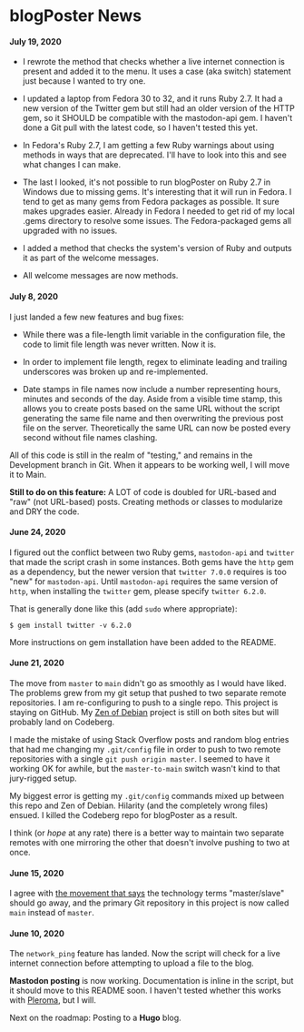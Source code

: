 # blogPoster News

#### July 19, 2020

* I rewrote the method that checks whether a live internet connection is present and added it to the menu. It uses a case (aka switch) statement just because I wanted to try one.

* I updated a laptop from Fedora 30 to 32, and it runs Ruby 2.7. It had a new version of the Twitter gem but still had an older version of the HTTP gem, so it SHOULD be compatible with the mastodon-api gem. I haven't done a Git pull with the latest code, so I haven't tested this yet.

* In Fedora's Ruby 2.7, I am getting a few Ruby warnings about using methods in ways that are deprecated. I'll have to look into this and see what changes I can make.

* The last I looked, it's not possible to run blogPoster on Ruby 2.7 in Windows due to missing gems. It's interesting that it will run in Fedora. I tend to get as many gems from Fedora packages as possible. It sure makes upgrades easier. Already in Fedora I needed to get rid of my local .gems directory to resolve some issues. The Fedora-packaged gems all upgraded with no issues. 

* I added a method that checks the system's version of Ruby and outputs it as part of the welcome messages.

* All welcome messages are now methods.

#### July 8, 2020

I just landed a few new features and bug fixes:

* While there was a file-length limit variable in the configuration file, the code to limit file length was never written. Now it is.

* In order to implement file length, regex to eliminate leading and trailing underscores was broken up and re-implemented.

* Date stamps in file names now include a number representing hours, minutes and seconds of the day. Aside from a visible time stamp, this allows you to create posts based on the same URL without the script generating the same file name and then overwriting the previous post file on the server. Theoretically the same URL can now be posted every second without file names clashing.

All of this code is still in the realm of "testing," and remains in the Development branch in Git. When it appears to be working well, I will move it to Main.

**Still to do on this feature:** A LOT of code is doubled for URL-based and "raw" (not URL-based) posts. Creating methods or classes to modularize and DRY the code.

#### June 24, 2020

I figured out the conflict between two Ruby gems, `mastodon-api` and `twitter` that made the script crash in some instances. Both gems have the `http` gem as a dependency, but the newer version that `twitter 7.0.0` requires is too "new" for `mastodon-api`. Until `mastodon-api` requires the same version of `http`, when installing the `twitter` gem, please specify `twitter 6.2.0`.

That is generally done like this (add `sudo` where appropriate):

	$ gem install twitter -v 6.2.0
	
More instructions on gem installation have been added to the README.

#### June 21, 2020

The move from `master` to `main` didn't go as smoothly as I would have liked. The problems grew from my git setup that pushed to two separate remote repositories. I am re-configuring to push to a single repo. This project is staying on GitHub. My [Zen of Debian](https://codeberg.org/passthejoe/zen-of-debian) project is still on both sites but will probably land on Codeberg.

I made the mistake of using Stack Overflow posts and random blog entries that had me changing my `.git/config` file in order to push to two remote repositories with a single `git push origin master`. I seemed to have it working OK for awhile, but the `master-to-main` switch wasn't kind to that jury-rigged setup.

My biggest error is getting my `.git/config` commands mixed up between this repo and Zen of Debian. Hilarity (and the completely wrong files) ensued. I killed the Codeberg repo for blogPoster as a result.

I think (or _hope_ at any rate) there is a better way to maintain two separate remotes with one mirroring the other that doesn't involve pushing to two at once.

#### June 15, 2020

I agree with [the movement that says](https://www.zdnet.com/article/github-to-replace-master-with-alternative-term-to-avoid-slavery-references/) the technology terms "master/slave" should go away, and the primary Git repository in this project is now called `main` instead of `master`.

#### June 10, 2020

The `network_ping` feature has landed. Now the script will check for a live internet connection before attempting to upload a file to the blog.

**Mastodon posting** is now working. Documentation is inline in the script, but it should move to this README soon. I haven't tested whether this works with [Pleroma](https://pleroma.social/), but I will.

Next on the roadmap: Posting to a **Hugo** blog.
